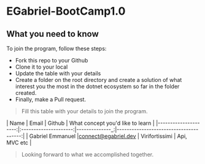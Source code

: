 # EGabriel-BootCamp1.0

## What you need to know
To join the program, follow these steps:
- Fork this repo to your Github
- Clone it to your local
- Update the table with your details
- Create a folder on the root directory and create a solution of what interest you the most in the dotnet ecosystem so far in the folder created.
- Finally, make a Pull request.

> Fill this table with your details to join the program.

| Name                 | Email                 | Github         | What concept you'd like to learn       |
|---------------------:|:---------------------:|--------------_:|---------------------------------------:|
| Gabriel Emmanuel     |connect@egabriel.dev   | Virifortissimi | Api, MVC etc                           |



> Looking forward to what we accomplished together.
